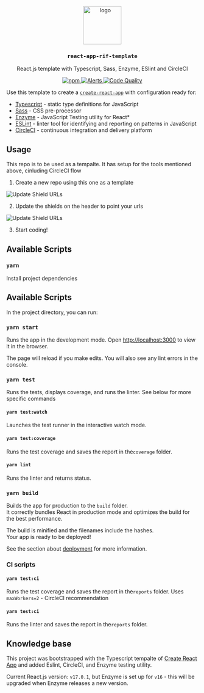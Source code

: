<p align="middle">
  <img src="https://www.rifos.org/assets/img/logo.svg" alt="logo" height="100" >
</p>
<h3 align="middle"><code>react-app-rif-template</code></h3>
<p align="middle">
  React.js template with Typescript, Sass, Enzyme, ESlint and CircleCI
</p>
<p align="middle">
  <a href="https://circleci.com/gh/rsksmart/react-app-rif-template">
    <img src="https://img.shields.io/circleci/build/github/rsksmart/react-app-rif-template?label=CircleCI" alt="npm" />
  </a>
  <a href="https://lgtm.com/projects/g/rsksmart/react-app-rif-template/alerts/">
    <img src="https://img.shields.io/lgtm/alerts/github/rsksmart/react-app-rif-template" alt="Alerts">
  </a>
  <a href="https://lgtm.com/projects/g/rsksmart/react-app-rif-template/context:javascript">
    <img src="https://img.shields.io/lgtm/grade/javascript/github/rsksmart/react-app-rif-template" alt="Code Quality">
  </a>
</p>

Use this template to create a [`create-react-app`](https://es.reactjs.org/docs/create-a-new-react-app.html) with configuration ready for:
- [Typescript](https://www.typescriptlang.org/) - static type definitions for JavaScript
- [Sass](https://sass-lang.com/) - CSS pre-processor
- [Enzyme](https://enzymejs.github.io/enzyme/) - JavaScript Testing utility for React*
- [ESLint](https://eslint.org/) - linter tool for identifying and reporting on patterns in JavaScript
- [CircleCI](https://circleci.com/) - continuous integration and delivery platform

## Usage

This repo is to be used as a tempalte. It has setup for the tools mentioned above, cinluding CircleCI flow

1. Create a new repo using this one as a template

  ![Update Shield URLs](../main/docs/use-template-button.jpg)
  
2. Update the shields on the header to point your urls

  ![Update Shield URLs](../main/docs/update-badge-urls.jpg)
  
3. Start coding!

## Available Scripts

### `yarn`

Install project dependencies

## Available Scripts

In the project directory, you can run:

### `yarn start`

Runs the app in the development mode.
Open [http://localhost:3000](http://localhost:3000) to view it in the browser.

The page will reload if you make edits.
You will also see any lint errors in the console.

### `yarn test`

Runs the tests, displays coverage, and runs the linter. See below for more specific commands

#### `yarn test:watch`

Launches the test runner in the interactive watch mode.

#### `yarn test:coverage`

Runs the test coverage and saves the report in the`coverage` folder. 

#### `yarn lint`

Runs the linter and returns status.

### `yarn build`

Builds the app for production to the `build` folder.\
It correctly bundles React in production mode and optimizes the build for the best performance.

The build is minified and the filenames include the hashes.\
Your app is ready to be deployed!

See the section about [deployment](https://facebook.github.io/create-react-app/docs/deployment) for more information.

### CI scripts

#### `yarn test:ci`

Runs the test coverage and saves the report in the`reports` folder. Uses `maxWorkers=2` - CircleCI recommendation

#### `yarn test:ci`

Runs the linter and saves the report in the`reports` folder.

## Knowledge base

This project was bootstrapped with the Typescript tempalte of [Create React App](https://github.com/facebook/create-react-app) and added Eslint, CircleCI, and Enzyme testing utility.

Current React.js version: `v17.0.1`, but Enzyme is set up for `v16` - this will be upgraded when Enzyme releases a new version.
